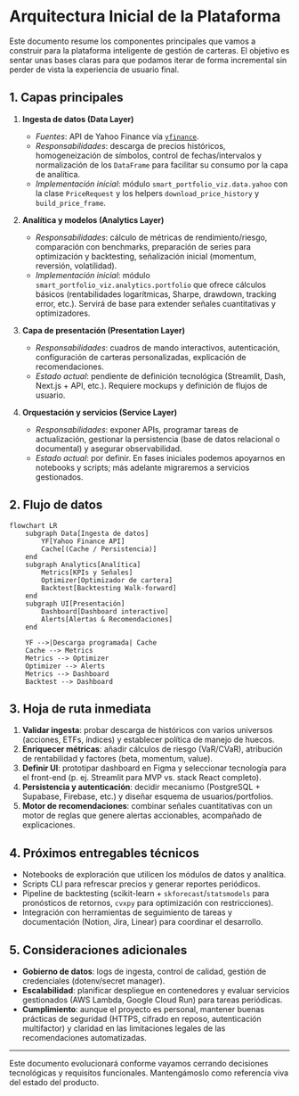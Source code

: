 # Arquitectura Inicial de la Plataforma

Este documento resume los componentes principales que vamos a construir para la
plataforma inteligente de gestión de carteras. El objetivo es sentar unas bases
claras para que podamos iterar de forma incremental sin perder de vista la
experiencia de usuario final.

## 1. Capas principales

1. **Ingesta de datos (Data Layer)**
   - *Fuentes*: API de Yahoo Finance vía [`yfinance`](https://github.com/ranaroussi/yfinance).
   - *Responsabilidades*: descarga de precios históricos, homogeneización de
     símbolos, control de fechas/intervalos y normalización de los `DataFrame`
     para facilitar su consumo por la capa de analítica.
   - *Implementación inicial*: módulo `smart_portfolio_viz.data.yahoo` con la
     clase `PriceRequest` y los helpers `download_price_history` y
     `build_price_frame`.

2. **Analítica y modelos (Analytics Layer)**
   - *Responsabilidades*: cálculo de métricas de rendimiento/riesgo,
     comparación con benchmarks, preparación de series para optimización y
     backtesting, señalización inicial (momentum, reversión, volatilidad).
   - *Implementación inicial*: módulo `smart_portfolio_viz.analytics.portfolio`
     que ofrece cálculos básicos (rentabilidades logarítmicas, Sharpe, drawdown,
     tracking error, etc.). Servirá de base para extender señales cuantitativas
     y optimizadores.

3. **Capa de presentación (Presentation Layer)**
   - *Responsabilidades*: cuadros de mando interactivos, autenticación,
     configuración de carteras personalizadas, explicación de recomendaciones.
   - *Estado actual*: pendiente de definición tecnológica (Streamlit, Dash,
     Next.js + API, etc.). Requiere mockups y definición de flujos de usuario.

4. **Orquestación y servicios (Service Layer)**
   - *Responsabilidades*: exponer APIs, programar tareas de actualización,
     gestionar la persistencia (base de datos relacional o documental) y
     asegurar observabilidad.
   - *Estado actual*: por definir. En fases iniciales podemos apoyarnos en
     notebooks y scripts; más adelante migraremos a servicios gestionados.

## 2. Flujo de datos

```mermaid
flowchart LR
    subgraph Data[Ingesta de datos]
        YF[Yahoo Finance API]
        Cache[(Cache / Persistencia)]
    end
    subgraph Analytics[Analítica]
        Metrics[KPIs y Señales]
        Optimizer[Optimizador de cartera]
        Backtest[Backtesting Walk-forward]
    end
    subgraph UI[Presentación]
        Dashboard[Dashboard interactivo]
        Alerts[Alertas & Recomendaciones]
    end

    YF -->|Descarga programada| Cache
    Cache --> Metrics
    Metrics --> Optimizer
    Optimizer --> Alerts
    Metrics --> Dashboard
    Backtest --> Dashboard
```

## 3. Hoja de ruta inmediata

1. **Validar ingesta**: probar descarga de históricos con varios universos
   (acciones, ETFs, índices) y establecer política de manejo de huecos.
2. **Enriquecer métricas**: añadir cálculos de riesgo (VaR/CVaR), atribución de
   rentabilidad y factores (beta, momentum, value).
3. **Definir UI**: prototipar dashboard en Figma y seleccionar tecnología para
   el front-end (p. ej. Streamlit para MVP vs. stack React completo).
4. **Persistencia y autenticación**: decidir mecanismo (PostgreSQL + Supabase,
   Firebase, etc.) y diseñar esquema de usuarios/portfolios.
5. **Motor de recomendaciones**: combinar señales cuantitativas con un motor de
   reglas que genere alertas accionables, acompañado de explicaciones.

## 4. Próximos entregables técnicos

- Notebooks de exploración que utilicen los módulos de datos y analítica.
- Scripts CLI para refrescar precios y generar reportes periódicos.
- Pipeline de backtesting (scikit-learn + ``skforecast``/``statsmodels`` para
  pronósticos de retornos, ``cvxpy`` para optimización con restricciones).
- Integración con herramientas de seguimiento de tareas y documentación
  (Notion, Jira, Linear) para coordinar el desarrollo.

## 5. Consideraciones adicionales

- **Gobierno de datos**: logs de ingesta, control de calidad, gestión de
  credenciales (dotenv/secret manager).
- **Escalabilidad**: planificar despliegue en contenedores y evaluar servicios
  gestionados (AWS Lambda, Google Cloud Run) para tareas periódicas.
- **Cumplimiento**: aunque el proyecto es personal, mantener buenas prácticas de
  seguridad (HTTPS, cifrado en reposo, autenticación multifactor) y claridad en
  las limitaciones legales de las recomendaciones automatizadas.

---

Este documento evolucionará conforme vayamos cerrando decisiones tecnológicas y
requisitos funcionales. Mantengámoslo como referencia viva del estado del
producto.
